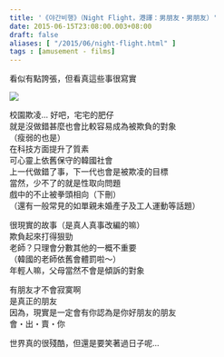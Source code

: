 ```yaml
---
title: '《야간비행》（Night Flight，港譯：男朋友・男朋友）'
date: 2015-06-15T23:08:00.003+08:00
draft: false
aliases: [ "/2015/06/night-flight.html" ]
tags : [amusement - films]
---
```


看似有點誇張，但看真這些事很寫實  

![](/images/nightflight.jpg)

校園欺凌... 好吧，宅宅的肥仔  
就是沒做錯甚麼也會比較容易成為被欺負的對象  
（瘦弱的也是）  
在科技方面提升了質素  
可心靈上依舊保守的韓國社會  
上一代做錯了事，下一代也會是被欺凌的目標  
當然，少不了的就是性取向問題  
戲中的不止被拳頭相向（下刪）  
（還有一般常見的如單親未婚產子及工人運動等話題）  
  
很現實的故事（是真人真事改編的嘛）  
欺負起來打得狠勁  
老師？只理會分數其他的一概不重要  
（韓國的老師依舊會體罰啦～）  
年輕人嘛，父母當然不會是傾訴的對象  
  
有朋友才不會寂寞啊  
是真正的朋友  
因為，現實是一定會有你認為是你好朋友的朋友  
會・出・賣・你  
  
世界真的很殘酷，但還是要笑著過日子呢...
